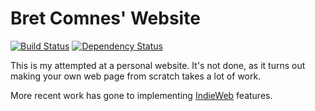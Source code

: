 Bret Comnes' Website
==================

[![Build Status](https://travis-ci.org/bcomnes/bcomnes.github.io.png?branch=master)](https://travis-ci.org/bcomnes/bcomnes.github.io)
[![Dependency Status](https://gemnasium.com/bcomnes/bcomnes.github.io.png)](https://gemnasium.com/bcomnes/bcomnes.github.io)

This is my attempted at a personal website.  It's not done, as it turns out making your own web page from scratch takes a lot of work.

More recent work has gone to implementing [IndieWeb](http://indiewebcamp.com) features.
